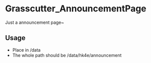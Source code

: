 # Grasscutter_AnnouncementPage
Just a announcement page~

## Usage
* Place in /data
* The whole path should be /data/hk4e/announcement